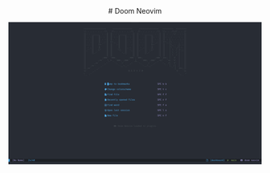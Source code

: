<div align="center">
# Doom Neovim

![A picture of doom neovim running](doom-neovim.png "Doom Neovim")
<div/>
